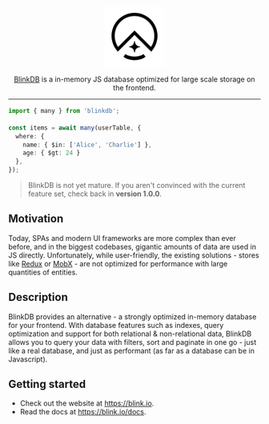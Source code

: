 <p align="center">
  <a href="http://blinkdb.io/" target="blank"><img src="./logo.svg" width="120" alt="BlinkDB Logo" /></a>
</p>

<p align="center">
  <a href="http://blinkdb.io/" target="blank">BlinkDB</a> is a in-memory JS database optimized for large scale storage
  on the frontend.
</p>

<hr />

```ts
import { many } from 'blinkdb';

const items = await many(userTable, {
  where: {
    name: { $in: ['Alice', 'Charlie'] },
    age: { $gt: 24 }
  },
});
```

> BlinkDB is not yet mature. If you aren't convinced with the current feature set, check back in **version 1.0.0**.

## Motivation

Today, SPAs and modern UI frameworks are more complex than ever before, and in the biggest codebases, gigantic amounts of data are used in JS directly. Unfortunately, while user-friendly, the existing solutions - stores like [Redux](https://redux.js.org/) or [MobX](https://mobx.js.org/README.html) - are not optimized for performance with large quantities of entities.

## Description

BlinkDB provides an alternative - a strongly optimized in-memory database for your frontend. With database features such as indexes, query optimization and support for both relational & non-relational data, BlinkDB allows you to query your data with filters, sort and paginate in one go - just like a real database, and just as performant (as far as a database can be in Javascript).

## Getting started

- Check out the website at https://blink.io.
- Read the docs at https://blink.io/docs.
